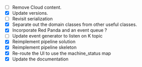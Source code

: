 - [ ] Remove Cloud content.
- [x] Update versions. 
- [ ] Revisit serialization 
- [x] Separate out the domain classes from other useful classes.
- [x] Incorporate Red Panda and an event queue ?
- [ ] Update event generator to listen on K topic
- [x] Reimplement pipeline solution
- [x] Reimplement pipeline skeleton
- [X] Re-route the UI to use the machine_status map
- [x] Update the documentation
